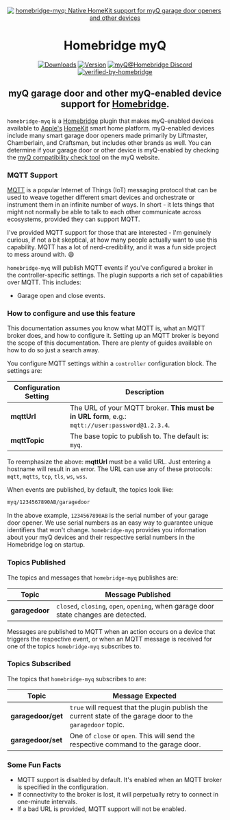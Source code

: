<SPAN ALIGN="CENTER" STYLE="text-align:center">
<DIV ALIGN="CENTER" STYLE="text-align:center">

[![homebridge-myq: Native HomeKit support for myQ garage door openers and other devices](https://raw.githubusercontent.com/hjdhjd/homebridge-myq/master/homebridge-myq.svg)](https://github.com/hjdhjd/homebridge-myq)

# Homebridge myQ

[![Downloads](https://img.shields.io/npm/dt/homebridge-myq2?color=%235EB5E5&logo=icloud&logoColor=%23FFFFFF&style=for-the-badge)](https://www.npmjs.com/package/homebridge-myq)
[![Version](https://img.shields.io/npm/v/homebridge-myq?color=%235EB5E5&label=myQ&logo=nextdoor&logoColor=%23FFFFFF&style=for-the-badge)](https://www.npmjs.com/package/homebridge-myq)
[![myQ@Homebridge Discord](https://img.shields.io/discord/432663330281226270?color=%235EB5E5&label=Discord&logo=discord&logoColor=%23FFFFFF&style=for-the-badge)](https://discord.gg/QXqfHEW)
[![verified-by-homebridge](https://img.shields.io/badge/homebridge-verified-blueviolet?color=%23491F59&style=for-the-badge)](https://github.com/homebridge/homebridge/wiki/Verified-Plugins)

## myQ garage door and other myQ-enabled device support for [Homebridge](https://homebridge.io).
</DIV>
</SPAN>

`homebridge-myq` is a [Homebridge](https://homebridge.io) plugin that makes myQ-enabled devices available to [Apple's](https://www.apple.com) [HomeKit](https://www.apple.com/ios/home) smart home platform. myQ-enabled devices include many smart garage door openers made primarily by Liftmaster, Chamberlain, and Craftsman, but includes other brands as well. You can determine if your garage door or other device is myQ-enabled by checking the [myQ compatibility check tool](https://www.myq.com/myq-compatibility) on the myQ website.

### MQTT Support
[MQTT](https://mqtt.org) is a popular Internet of Things (IoT) messaging protocol that can be used to weave together different smart devices and orchestrate or instrument them in an infinite number of ways. In short - it lets things that might not normally be able to talk to each other communicate across ecosystems, provided they can support MQTT.

I've provided MQTT support for those that are interested - I'm genuinely curious, if not a bit skeptical, at how many people actually want to use this capability. MQTT has a lot of nerd-credibility, and it was a fun side project to mess around with. :smile:

`homebridge-myq` will publish MQTT events if you've configured a broker in the controller-specific settings. The plugin supports a rich set of capabilities over MQTT. This includes:

  * Garage open and close events.

### How to configure and use this feature

This documentation assumes you know what MQTT is, what an MQTT broker does, and how to configure it. Setting up an MQTT broker is beyond the scope of this documentation. There are plenty of guides available on how to do so just a search away.

You configure MQTT settings within a `controller` configuration block. The settings are:

| Configuration Setting | Description
|-----------------------|----------------------------------
| **mqttUrl**           | The URL of your MQTT broker. **This must be in URL form**, e.g.: `mqtt://user:password@1.2.3.4`.
| **mqttTopic**         | The base topic to publish to. The default is: `myq`.

To reemphasize the above: **mqttUrl** must be a valid URL. Just entering a hostname will result in an error. The URL can use any of these protocols: `mqtt`, `mqtts`, `tcp`, `tls`, `ws`, `wss`.

When events are published, by default, the topics look like:

```sh
myq/1234567890AB/garagedoor
```

In the above example, `1234567890AB` is the serial number of your garage door opener. We use serial numbers as an easy way to guarantee unique identifiers that won't change. `homebridge-myq` provides you information about your myQ devices and their respective serial numbers in the Homebridge log on startup.

### <A NAME="publish"></A>Topics Published
The topics and messages that `homebridge-myq` publishes are:

| Topic                 | Message Published
|-----------------------|----------------------------------
| **garagedoor**        | `closed`, `closing`, `open`, `opening`, when garage door state changes are detected.

Messages are published to MQTT when an action occurs on a device that triggers the respective event, or when an MQTT message is received for one of the topics `homebridge-myq` subscribes to.

### <A NAME="subscribe"></A>Topics Subscribed
The topics that `homebridge-myq` subscribes to are:

| Topic                   | Message Expected
|-------------------------|----------------------------------
| **garagedoor/get**      | `true` will request that the plugin publish the current state of the garage door to the `garagedoor` topic.
| **garagedoor/set**      | One of `close` or `open`. This will send the respective command to the garage door.

### Some Fun Facts
  * MQTT support is disabled by default. It's enabled when an MQTT broker is specified in the configuration.
  * If connectivity to the broker is lost, it will perpetually retry to connect in one-minute intervals.
  * If a bad URL is provided, MQTT support will not be enabled.
